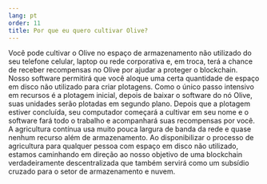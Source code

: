 ```yaml
---
lang: pt
order: 11
title: Por que eu quero cultivar Olive?
---
```

Você pode cultivar o Olive no espaço de armazenamento não utilizado do seu telefone celular, laptop ou rede corporativa e, em troca, terá a chance de receber recompensas no Olive por ajudar a proteger o blockchain. Nosso software permitirá que você aloque uma certa quantidade de espaço em disco não utilizado para criar plotagens. Como o único passo intensivo em recursos é a plotagem inicial, depois de baixar o software do nó Olive, suas unidades serão plotadas em segundo plano. Depois que a plotagem estiver concluída, seu computador começará a cultivar em seu nome e o software fará todo o trabalho e acompanhará suas recompensas por você. A agricultura contínua usa muito pouca largura de banda da rede e quase nenhum recurso além de armazenamento. Ao disponibilizar o processo de agricultura para qualquer pessoa com espaço em disco não utilizado, estamos caminhando em direção ao nosso objetivo de uma blockchain verdadeiramente descentralizada que também servirá como um subsídio cruzado para o setor de armazenamento e nuvem.
